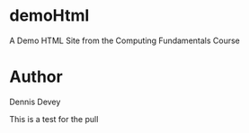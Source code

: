 # demoHtml
A Demo HTML Site from the Computing Fundamentals Course

# Author
Dennis Devey

This is a test for the pull
